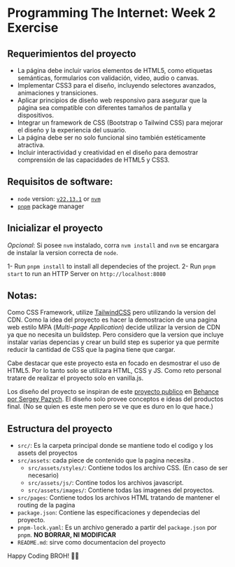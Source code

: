 # Programming The Internet: Week 2 Exercise

## Requerimientos del proyecto

- La página debe incluir varios elementos de HTML5, como etiquetas semánticas, formularios con validación, video, audio o canvas.
- Implementar CSS3 para el diseño, incluyendo selectores avanzados, animaciones y transiciones.
- Aplicar principios de diseño web responsivo para asegurar que la página sea compatible con diferentes tamaños de pantalla y dispositivos.
- Integrar un framework de CSS (Bootstrap o Tailwind CSS) para mejorar el diseño y la experiencia del usuario.
- La página debe ser no solo funcional sino también estéticamente atractiva.
- Incluir interactividad y creatividad en el diseño para demostrar comprensión de las capacidades de HTML5 y CSS3.

## Requisitos de software:
- `node` version: [`v22.13.1`](https://nodejs.org/en/download) or [`nvm`](https://github.com/nvm-sh/nvm)
- [`pnpm`](https://pnpm.io/installation) package manager

## Inicializar el proyecto

*Opcional*: Si posee `nvm` instalado, corra `nvm install` and `nvm` se encargara de instalar la version correcta de `node`.

1- Run `pnpm install` to install all dependecies of the project.
2- Run `pnpm start` to run an HTTP Server on `http://localhost:8080`


## Notas:

Como CSS Framework, utilize [TailwindCSS](https://tailwindcss.com/docs/installation/play-cdn) pero utilizando la version del CDN. Como la idea del proyecto es hacer la demostracion de una pagina web estilo MPA (*Multi-page Application*) decide utilizar la version de CDN ya que no necesita un buildstep. Pero considero que la version que incluye instalar varias depencias y crear un build step es superior ya que permite reducir la cantidad de CSS que la pagina tiene que cargar.

Cabe destacar que este proyecto esta en focado en desmostrar el uso de HTML5. Por lo tanto solo se utilizara HTML, CSS y JS. Como reto personal tratare de realizar el proyecto solo en vanilla.js.

Los diseño del proyecto se inspiran de este [proyecto publico](https://www.behance.net/gallery/154022259/Ecommerce-UIUX-site-Web-design-?tracking_source=search_projects|Ecommerce+Site+web+design&l=3) en [Behance por Sergey Pazych](https://www.behance.net/pazychsergey). El diseño solo provee conceptos e ideas del productos final. (No se quien es este men pero se ve que es duro en lo que hace.)

## Estructura del proyecto

- `src/`: Es la carpeta principal donde se mantiene todo el codigo y los assets del proyectos
- `src/assets`: cada piece de contenido que la pagina necesita .
    - `src/assets/styles/`: Contiene todos los archivo CSS. (En caso de ser necesario)
    - `src/assets/js/`: Contine todos los archivos javascript.
    - `src/assets/images/`: Contiene todas las imagenes del proyectos. 
- `src/pages`: Contiene todos los archivos HTML tratando de mantener el routing de la pagina
- `package.json`: Contiene las especificaciones y dependecias del proyecto.
- `pnpm-lock.yaml`: Es un archivo generado a partir del `package.json` por `pnpm`. **NO BORRAR, NI MODIFICAR**
- `README.md`: sirve como documentacion del proyecto


Happy Coding BROH! 👊😎